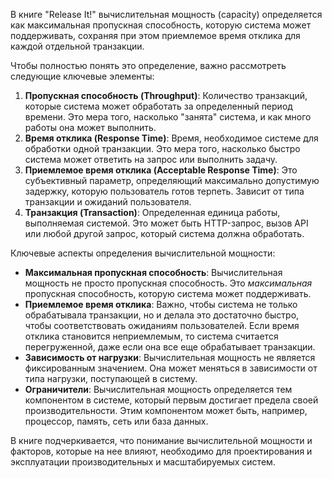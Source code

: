 В книге "Release It!" вычислительная мощность (capacity) определяется как максимальная пропускная способность, которую система может поддерживать, сохраняя при этом приемлемое время отклика для каждой отдельной транзакции.

Чтобы полностью понять это определение, важно рассмотреть следующие ключевые элементы:

1. **Пропускная способность (Throughput)**: Количество транзакций, которые система может обработать за определенный период времени. Это мера того, насколько "занята" система, и как много работы она может выполнить.
2. **Время отклика (Response Time)**: Время, необходимое системе для обработки одной транзакции. Это мера того, насколько быстро система может ответить на запрос или выполнить задачу.
3. **Приемлемое время отклика (Acceptable Response Time)**: Это субъективный параметр, определяющий максимально допустимую задержку, которую пользователь готов терпеть. Зависит от типа транзакции и ожиданий пользователя.
4. **Транзакция (Transaction)**: Определенная единица работы, выполняемая системой. Это может быть HTTP-запрос, вызов API или любой другой запрос, который система должна обработать.

Ключевые аспекты определения вычислительной мощности:

*   **Максимальная пропускная способность**: Вычислительная мощность не просто пропускная способность. Это *максимальная* пропускная способность, которую система может поддерживать.
*   **Приемлемое время отклика**: Важно, чтобы система не только обрабатывала транзакции, но и делала это достаточно быстро, чтобы соответствовать ожиданиям пользователей. Если время отклика становится неприемлемым, то система считается перегруженной, даже если она все еще обрабатывает транзакции.
*   **Зависимость от нагрузки**: Вычислительная мощность не является фиксированным значением. Она может меняться в зависимости от типа нагрузки, поступающей в систему.
*   **Ограничители**: Вычислительная мощность определяется тем компонентом в системе, который первым достигает предела своей производительности. Этим компонентом может быть, например, процессор, память, сеть или база данных.

В книге подчеркивается, что понимание вычислительной мощности и факторов, которые на нее влияют, необходимо для проектирования и эксплуатации производительных и масштабируемых систем.
